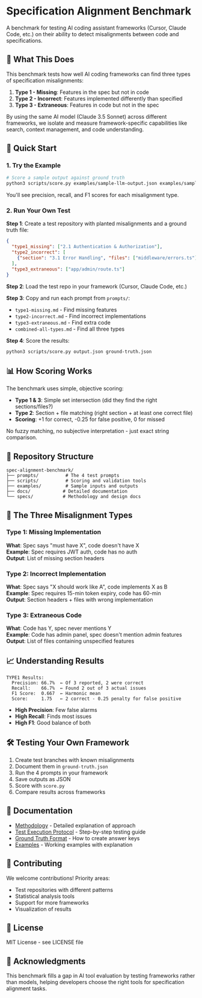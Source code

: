 # Specification Alignment Benchmark

A benchmark for testing AI coding assistant frameworks (Cursor, Claude Code, etc.) on their ability to detect misalignments between code and specifications.

## 🎯 What This Does

This benchmark tests how well AI coding frameworks can find three types of specification misalignments:

1. **Type 1 - Missing**: Features in the spec but not in code
2. **Type 2 - Incorrect**: Features implemented differently than specified  
3. **Type 3 - Extraneous**: Features in code but not in the spec

By using the same AI model (Claude 3.5 Sonnet) across different frameworks, we isolate and measure framework-specific capabilities like search, context management, and code understanding.

## 🚀 Quick Start

### 1. Try the Example

```bash
# Score a sample output against ground truth
python3 scripts/score.py examples/sample-llm-output.json examples/sample-ground-truth.json
```

You'll see precision, recall, and F1 scores for each misalignment type.

### 2. Run Your Own Test

**Step 1**: Create a test repository with planted misalignments and a ground truth file:

```json
{
  "type1_missing": ["2.1 Authentication & Authorization"],
  "type2_incorrect": [
    {"section": "3.1 Error Handling", "files": ["middleware/errors.ts"]}
  ],
  "type3_extraneous": ["app/admin/route.ts"]
}
```

**Step 2**: Load the test repo in your framework (Cursor, Claude Code, etc.)

**Step 3**: Copy and run each prompt from `prompts/`:
- `type1-missing.md` - Find missing features
- `type2-incorrect.md` - Find incorrect implementations
- `type3-extraneous.md` - Find extra code
- `combined-all-types.md` - Find all three types

**Step 4**: Score the results:

```bash
python3 scripts/score.py output.json ground-truth.json
```

## 📊 How Scoring Works

The benchmark uses simple, objective scoring:

- **Type 1 & 3**: Simple set intersection (did they find the right sections/files?)
- **Type 2**: Section + file matching (right section + at least one correct file)
- **Scoring**: +1 for correct, -0.25 for false positive, 0 for missed

No fuzzy matching, no subjective interpretation - just exact string comparison.

## 📁 Repository Structure

```
spec-alignment-benchmark/
├── prompts/          # The 4 test prompts
├── scripts/          # Scoring and validation tools
├── examples/         # Sample inputs and outputs
├── docs/            # Detailed documentation
└── specs/           # Methodology and design docs
```

## 🔬 The Three Misalignment Types

### Type 1: Missing Implementation
**What**: Spec says "must have X", code doesn't have X  
**Example**: Spec requires JWT auth, code has no auth  
**Output**: List of missing section headers

### Type 2: Incorrect Implementation  
**What**: Spec says "X should work like A", code implements X as B  
**Example**: Spec requires 15-min token expiry, code has 60-min  
**Output**: Section headers + files with wrong implementation

### Type 3: Extraneous Code
**What**: Code has Y, spec never mentions Y  
**Example**: Code has admin panel, spec doesn't mention admin features  
**Output**: List of files containing unspecified features

## 📈 Understanding Results

```
TYPE1 Results:
  Precision: 66.7%  ← Of 3 reported, 2 were correct
  Recall:    66.7%  ← Found 2 out of 3 actual issues
  F1 Score:  0.667  ← Harmonic mean
  Score:     1.75   ← 2 correct - 0.25 penalty for false positive
```

- **High Precision**: Few false alarms
- **High Recall**: Finds most issues
- **High F1**: Good balance of both

## 🛠️ Testing Your Own Framework

1. Create test branches with known misalignments
2. Document them in `ground-truth.json`
3. Run the 4 prompts in your framework
4. Save outputs as JSON
5. Score with `score.py`
6. Compare results across frameworks

## 📖 Documentation

- [Methodology](METHODOLOGY.md) - Detailed explanation of approach
- [Test Execution Protocol](docs/test-execution-protocol.md) - Step-by-step testing guide
- [Ground Truth Format](docs/ground-truth-format.md) - How to create answer keys
- [Examples](examples/README.md) - Working examples with explanation

## 🤝 Contributing

We welcome contributions! Priority areas:
- Test repositories with different patterns
- Statistical analysis tools
- Support for more frameworks
- Visualization of results

## 📜 License

MIT License - see LICENSE file

## 🙏 Acknowledgments

This benchmark fills a gap in AI tool evaluation by testing frameworks rather than models, helping developers choose the right tools for specification alignment tasks.